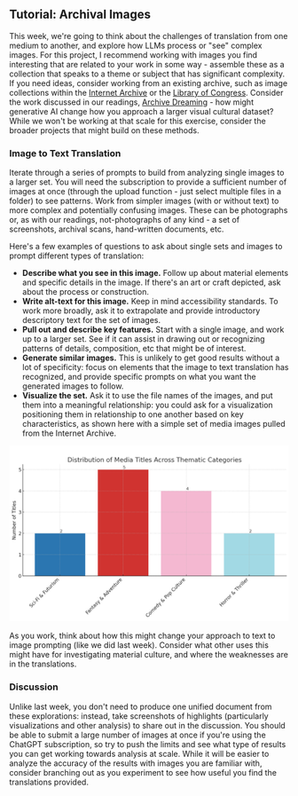 ## Tutorial: Archival Images

This week, we're going to think about the challenges of translation from one medium to another, and explore how LLMs process or "see" complex images. For this project, I recommend working with images you find interesting that are related to your work in some way - assemble these as a collection that speaks to a theme or subject that has significant complexity. If you need ideas, consider working from an existing archive, such as image collections within the [Internet Archive](https://archive.org/details/image) or the [Library of Congress](https://www.loc.gov/pictures/). Consider the work discussed in our readings, [Archive Dreaming](https://refikanadol.com/works/archive-dreaming/) - how might generative AI change how you approach a larger visual cultural dataset? While we won't be working at that scale for this exercise, consider the broader projects that might build on these methods.

### Image to Text Translation

Iterate through a series of prompts to build from analyzing single images to a larger set. You will need the subscription to provide a sufficient number of images at once (through the upload function - just select multiple files in a folder) to see patterns. Work from simpler images (with or without text) to more complex and potentially confusing images. These can be photographs or, as with our readings, not-photographs of any kind - a set of screenshots, archival scans, hand-written documents, etc.

Here's a few examples of questions to ask about single sets and images to prompt different types of translation:

- **Describe what you see in this image.** Follow up about material elements and specific details in the image. If there's an art or craft depicted, ask about the process or construction.
- **Write alt-text for this image.** Keep in mind accessibility standards. To work more broadly, ask it to extrapolate and provide introductory descriptory text for the set of images.
- **Pull out and describe key features.** Start with a single image, and work up to a larger set. See if it can assist in drawing out or recognizing patterns of details, composition, etc that might be of interest.
- **Generate similar images.** This is unlikely to get good results without a lot of specificity: focus on elements that the image to text translation has recognized, and provide specific prompts on what you want the generated images to follow. 
- **Visualize the set.** Ask it to use the file names of the images, and put them into a meaningful relationship: you could ask for a visualization positioning them in relationship to one another based on key characteristics, as shown here with a simple set of media images pulled from the Internet Archive.

![Visualization of media images by themes](visualization.png)

As you work, think about how this might change your approach to text to image prompting (like we did last week). Consider what other uses this might have for investigating material culture, and where the weaknesses are in the translations.

### Discussion

Unlike last week, you don't need to produce one unified document from these explorations: instead, take screenshots of highlights (particularly visualizations and other analysis) to share out in the discussion. You should be able to submit a large number of images at once if you're using the ChatGPT subscription, so try to push the limits and see what type of results you can get working towards analysis at scale. While it will be easier to analyze the accuracy of the results with images you are familiar with, consider branching out as you experiment to see how useful you find the translations provided.